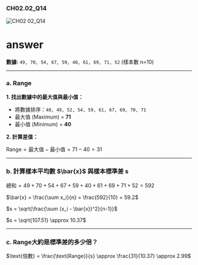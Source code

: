 ### CH02.02_Q14
![CH02 02_Q14](https://github.com/user-attachments/assets/58c4e3e8-aeb9-48e7-b684-6be96a5f0fac)

# answer
**數據:** `49, 70, 54, 67, 59, 40, 61, 69, 71, 52` (樣本數 n=10)

---

### a. Range

**1. 找出數據中的最大值與最小值：**
   - 將數據排序：`40, 49, 52, 54, 59, 61, 67, 69, 70, 71`
   - 最大值 (Maximum) = **71**
   - 最小值 (Minimum) = **40**

**2. 計算差值：**
   
   $\text{Range} = \text{最大值} - \text{最小值} = 71 - 40 = 31$

   ---

### b. 計算樣本平均數 $\bar{x}\$ 與樣本標準差 s

$\text{總和} = 49+70+54+67+59+40+61+69+71+52 = 592$

$\bar{x} = \frac{\sum x_i}{n} = \frac{592}{10} = 59.2$

$s = \sqrt{\frac{\sum (x_i - \bar{x})^2}{n-1}}$

$s = \sqrt{107.51} \approx 10.37$

---

### c. Range大約是標準差的多少倍？

$\text{倍數} = \frac{\text{Range}}{s} \approx \frac{31}{10.37} \approx 2.99$
